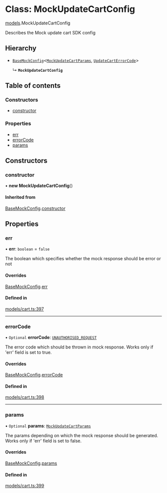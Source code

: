 # Class: MockUpdateCartConfig

[models](../wiki/models).MockUpdateCartConfig

Describes the Mock update cart SDK config

## Hierarchy

- [`BaseMockConfig`](../wiki/models.BaseMockConfig)<[`MockUpdateCartParams`](../wiki/models.MockUpdateCartParams), [`UpdateCartErrorCode`](../wiki/models.UpdateCartErrorCode)\>

  ↳ **`MockUpdateCartConfig`**

## Table of contents

### Constructors

- [constructor](../wiki/models.MockUpdateCartConfig#constructor)

### Properties

- [err](../wiki/models.MockUpdateCartConfig#err)
- [errorCode](../wiki/models.MockUpdateCartConfig#errorcode)
- [params](../wiki/models.MockUpdateCartConfig#params)

## Constructors

### constructor

• **new MockUpdateCartConfig**()

#### Inherited from

[BaseMockConfig](../wiki/models.BaseMockConfig).[constructor](../wiki/models.BaseMockConfig#constructor)

## Properties

### err

• **err**: `boolean` = `false`

The boolean which specifies whether the mock response should be error or not

#### Overrides

[BaseMockConfig](../wiki/models.BaseMockConfig).[err](../wiki/models.BaseMockConfig#err)

#### Defined in

[models/cart.ts:397](https://gitlab.com/baliganikhil/blackmirror-sdk/-/blob/349365c/src/models/cart.ts#L397)

___

### errorCode

• `Optional` **errorCode**: [`UNAUTHORISED_REQUEST`](../wiki/models.UpdateCartErrorCode#unauthorised_request)

The error code which should be thrown in mock response. Works only if 'err' field is set to true.

#### Overrides

[BaseMockConfig](../wiki/models.BaseMockConfig).[errorCode](../wiki/models.BaseMockConfig#errorcode)

#### Defined in

[models/cart.ts:398](https://gitlab.com/baliganikhil/blackmirror-sdk/-/blob/349365c/src/models/cart.ts#L398)

___

### params

• `Optional` **params**: [`MockUpdateCartParams`](../wiki/models.MockUpdateCartParams)

The params depending on which the mock response should be generated. Works only if 'err' field is set to false.

#### Overrides

[BaseMockConfig](../wiki/models.BaseMockConfig).[params](../wiki/models.BaseMockConfig#params)

#### Defined in

[models/cart.ts:399](https://gitlab.com/baliganikhil/blackmirror-sdk/-/blob/349365c/src/models/cart.ts#L399)
